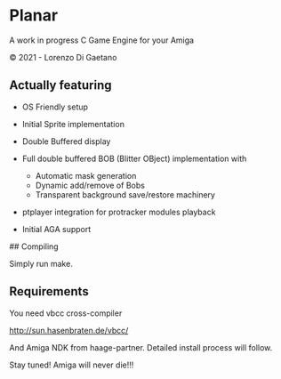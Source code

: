 # Planar

A work in progress C Game Engine for your Amiga

© 2021 - Lorenzo Di Gaetano

## Actually featuring

* OS Friendly setup
* Initial Sprite implementation
* Double Buffered display
* Full double buffered BOB (Blitter OBject) implementation with
    * Automatic mask generation
    * Dynamic add/remove of Bobs
    * Transparent background save/restore machinery

* ptplayer integration for protracker modules playback
* Initial AGA support

## Compiling

Simply run make.

## Requirements

You need vbcc cross-compiler

http://sun.hasenbraten.de/vbcc/

And Amiga NDK from haage-partner. Detailed install process will follow.

Stay tuned! Amiga will never die!!!